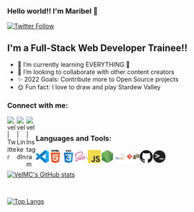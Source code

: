 ### Hello world!! I'm Maribel  👋 


[![Twitter Follow](https://img.shields.io/twitter/follow/Maribel_MC_?color=1DA1F2&logo=twitter&style=for-the-badge)](https://twitter.com/intent/follow?original_referer=https://github.com/Maribel_MC_&screen_name=Maribel_MC_)

## I'm a Full-Stack Web Developer Trainee!!

- 🧠 I’m currently learning EVERYTHING 🤣
- 👯 I’m looking to collaborate with other content creators
- ✨ 2022 Goals: Contribute more to Open Source projects
- 🌞 Fun fact: I love to draw and play Stardew Valley

### Connect with me:



[<img align="left" alt="vel | Twitter" width="22px" src="https://cdn.jsdelivr.net/npm/simple-icons@v3/icons/twitter.svg" />][twitter]
[<img align="left" alt="vel | LinkedIn" width="22px" src="https://cdn.jsdelivr.net/npm/simple-icons@v3/icons/linkedin.svg" />][linkedin]
[<img align="left" alt="vel | Instagram" width="22px" src="https://cdn.jsdelivr.net/npm/simple-icons@v3/icons/instagram.svg" />][instagram]

<br />

### Languages and Tools:

<img align="left" alt="Visual Studio Code" width="30px" src="https://raw.githubusercontent.com/github/explore/80688e429a7d4ef2fca1e82350fe8e3517d3494d/topics/visual-studio-code/visual-studio-code.png" /> 
<img align="left" alt="HTML5" width="30px" src="https://raw.githubusercontent.com/github/explore/80688e429a7d4ef2fca1e82350fe8e3517d3494d/topics/html/html.png" />
<img align="left" alt="CSS3" width="30px" src="https://raw.githubusercontent.com/github/explore/80688e429a7d4ef2fca1e82350fe8e3517d3494d/topics/css/css.png" />
<img align="left" alt="Sass" width="30px" src="https://raw.githubusercontent.com/github/explore/80688e429a7d4ef2fca1e82350fe8e3517d3494d/topics/sass/sass.png" />
<img align="left" alt="JavaScript" width="30px" src="https://raw.githubusercontent.com/github/explore/80688e429a7d4ef2fca1e82350fe8e3517d3494d/topics/javascript/javascript.png" />
<img align="left" alt="Node.js" width="30px" src="https://raw.githubusercontent.com/github/explore/80688e429a7d4ef2fca1e82350fe8e3517d3494d/topics/nodejs/nodejs.png" />
<img align="left" alt="MySQL" width="30px" src="https://raw.githubusercontent.com/github/explore/80688e429a7d4ef2fca1e82350fe8e3517d3494d/topics/mysql/mysql.png" />
<img align="left" alt="Git" width="30px" src="https://raw.githubusercontent.com/github/explore/80688e429a7d4ef2fca1e82350fe8e3517d3494d/topics/git/git.png" />
<img align="left" alt="GitHub" width="30px" src="https://raw.githubusercontent.com/github/explore/78df643247d429f6cc873026c0622819ad797942/topics/github/github.png" />
<img align="left" alt="Terminal" width="30px" src="https://raw.githubusercontent.com/github/explore/80688e429a7d4ef2fca1e82350fe8e3517d3494d/topics/terminal/terminal.png" />

<br />
<br />

[![VelMC's GitHub stats](https://github-readme-stats.vercel.app/api?username=VelMc&show_icons=true&theme=tokyonight)](https://github.com/anuraghazra/github-readme-stats)


<br />

[![Top Langs](https://github-readme-stats.vercel.app/api/top-langs/?username=VelMC&layout=compact)](https://github.com/anuraghazra/github-readme-stats)


<br />

[twitter]: https://twitter.com/Maribel_MC_
[linkedin]: https://www.linkedin.com/in/maribel-mc/
[instagram]: https://www.instagram.com/hastur_bel/
